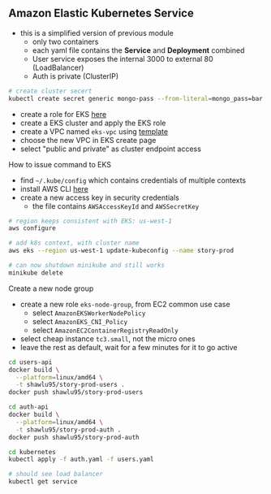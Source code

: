 ## Amazon Elastic Kubernetes Service

- this is a simplified version of previous module
  - only two containers
  - each yaml file contains the **Service** and **Deployment** combined
  - User service exposes the internal 3000 to external 80 (LoadBalancer)
  - Auth is private (ClusterIP)

```bash
# create cluster secert
kubectl create secret generic mongo-pass --from-literal=mongo_pass=bar
```

- create a role for EKS [here](https://docs.aws.amazon.com/eks/latest/userguide/service_IAM_role.html#create-service-role)
- create a EKS cluster and apply the EKS role
- create a VPC named `eks-vpc` using [template](https://s3.us-west-2.amazonaws.com/amazon-eks/cloudformation/2020-10-29/amazon-eks-vpc-private-subnets.yaml)
- choose the new VPC in EKS create page
- select "public and private" as cluster endpoint access

How to issue command to EKS

- find `~/.kube/config` which contains credentials of multiple contexts
- install AWS CLI [here](https://aws.amazon.com/cli/)
- create a new access key in security credentials
  - the file contains `AWSAccessKeyId` and `AWSSecretKey`

```bash
# region keeps consistent with EKS: us-west-1
aws configure

# add k8s context, with cluster name
aws eks --region us-west-1 update-kubeconfig --name story-prod

# can now shutdown minikube and still works
minikube delete
```

Create a new node group

- create a new role `eks-node-group`, from EC2 common use case
  - select `AmazonEKSWorkerNodePolicy`
  - select `AmazonEKS_CNI_Policy`
  - select `AmazonEC2ContainerRegistryReadOnly`
- select cheap instance `tc3.small`, not the micro ones
- leave the rest as default, wait for a few minutes for it to go active

```bash
cd users-api
docker build \
  --platform=linux/amd64 \
  -t shawlu95/story-prod-users .
docker push shawlu95/story-prod-users

cd auth-api
docker build \
  --platform=linux/amd64 \
  -t shawlu95/story-prod-auth .
docker push shawlu95/story-prod-auth

cd kubernetes
kubectl apply -f auth.yaml -f users.yaml

# should see load balancer
kubectl get service
```
